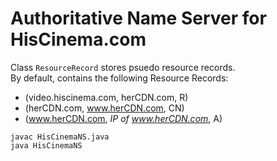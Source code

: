 # Authoritative Name Server for HisCinema.com
Class `ResourceRecord` stores psuedo resource records.  
By default, contains the following Resource Records:
- (video.hiscinema.com, herCDN.com, R)
- (herCDN.com, www.herCDN.com, CN)
- (www.herCDN.com, _IP of www.herCDN.com_, A)
```
javac HisCinemaNS.java
java HisCinemaNS
```
